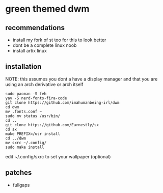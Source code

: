 # green themed dwm

## recommendations
- install my fork of st too for this to look better
- dont be a complete linux noob
- install artix linux

## installation

NOTE: this assumes you dont a have a display manager and that you are using an arch derivative or arch itself

```
sudo pacman -S feh
yay -S nerd-fonts-fira-code
git clone https://github.com/imahumanbeing-irl/dwm
cd dwm
mv .fonts.conf ~
sudo mv status /usr/bin/
cd ..
git clone https://github.com/Earnestly/sx
cd sx
make PREFIX=/usr install
cd ../dwm
mv sxrc ~/.config/
sudo make install
```
edit ~/.config/sxrc to set your wallpaper (optional)


## patches
- fullgaps
